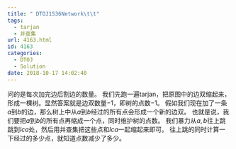 ```yaml
---
title: " DTOJ1536Network\t\t"
tags:
  - tarjan
  - 并查集
url: 4163.html
id: 4163
categories:
  - DTOJ
  - Solution
date: 2018-10-17 14:02:40
---
```


问的是每次加完边后割边的数量。 我们先跑一遍tarjan，把原图中的边双缩起来，形成一棵树。显然答案就是边双数量$-1$，即树的点数$-1$。 假如我们现在加了一条$a$到$b$的边，那么树上中从$a$到$b$经过的所有点会形成一个新的边双。 也就是说，我们要把$a$到$b$的所有点再缩成一个点，同时维护树的点数。 我们暴力从$a,b$往上跳跳到$lca$处，然后用并查集把这些点和$lca$一起缩起来即可。 往上跳的同时计算一下经过的多少点，就知道点数减少了多少。